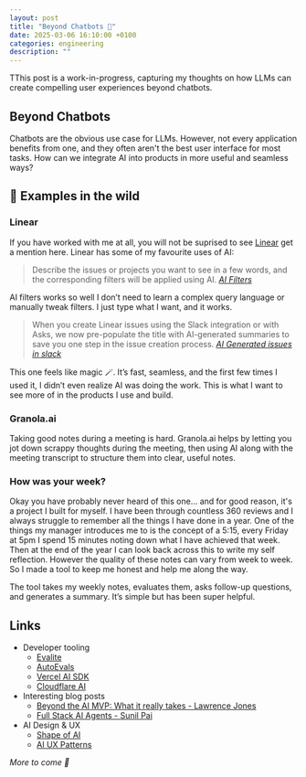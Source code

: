 ```yaml
---
layout: post
title: "Beyond Chatbots 🤖"
date: 2025-03-06 16:10:00 +0100
categories: engineering
description: ""
---
```


TThis post is a work-in-progress, capturing my thoughts on how LLMs can create compelling user experiences beyond chatbots.

## Beyond Chatbots

Chatbots are the obvious use case for LLMs. However, not every application benefits from one, and they often aren't the best user interface for most tasks. How can we integrate AI into products in more useful and seamless ways?

## 🌳 Examples in the wild

### Linear

If you have worked with me at all, you will not be suprised to see [Linear](https://linear.app/) get a mention here. Linear has some of my favourite uses of AI:

> Describe the issues or projects you want to see in a few words, and the corresponding filters will be applied using AI.
> <cite>[AI Filters](https://linear.app/changelog/2023-06-01-ai-filters)</cite>

AI filters works so well I don’t need to learn a complex query language or manually tweak filters. I just type what I want, and it works.

> When you create Linear issues using the Slack integration or with Asks, we now pre-populate the title with AI-generated summaries to save you one step in the issue creation process.
> <cite>[AI Generated issues in slack](https://linear.app/changelog/2024-02-15-create-issues-via-email#ai-generated-issue-titles-in-slack)</cite>

This one feels like magic 🪄. It’s fast, seamless, and the first few times I used it, I didn’t even realize AI was doing the work. This is what I want to see more of in the products I use and build.

### Granola.ai

Taking good notes during a meeting is hard. Granola.ai helps by letting you jot down scrappy thoughts during the meeting, then using AI along with the meeting transcript to structure them into clear, useful notes.

### How was your week?

Okay you have probably never heard of this one... and for good reason, it's a project I built for myself. I have been through countless 360 reviews and I always struggle to remember all the things I have done in a year. One of the things my manager introduces me to is the concept of a 5:15, every Friday at 5pm I spend 15 minutes noting down what I have achieved that week. Then at the end of the year I can look back across this to write my self reflection. However the quality of these notes can vary from week to week. So I made a tool to keep me honest and help me along the way.

The tool takes my weekly notes, evaluates them, asks follow-up questions, and generates a summary. It’s simple but has been super helpful.

## Links

- Developer tooling
  - [Evalite](https://www.evalite.dev/)
  - [AutoEvals](https://github.com/braintrustdata/autoevals)
  - [Vercel AI SDK](https://sdk.vercel.ai/docs/introduction)
  - [Cloudflare AI](https://developers.cloudflare.com/workers-ai/)
- Interesting blog posts
  - [Beyond the AI MVP: What it really takes - Lawrence Jones](https://blog.lawrencejones.dev/ai-mvp/)
  - [Full Stack AI Agents - Sunil Pai](https://sunilpai.dev/posts/full-stack-ai-agents/)
- AI Design & UX
  - [Shape of AI](https://shapeof.ai/)
  - [AI UX Patterns](https://www.aiuxpatterns.com/)

_More to come 🤖_
